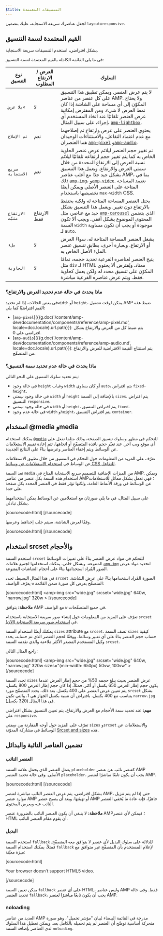 ```yaml
---
$title: التنسيقات المعتمدة
---
```


لجعل عناصرك سريعة الاستجابة،
عليك بتضمين `layout=responsive`.

## القيم المعتمدة لسمة التنسيق

بشكل افتراضي،
استخدم التنسيقات سريعة الاستجابة.

في ما يلي القائمة الكاملة بالقيم المعتمدة لسمة التنسيق:

<table>
  <thead>
    <tr>
      <th class="col-twenty" data-th="Layout type">نوع التنسيق</th>
      <th class="col-twenty" data-th="Width/height required">العرض / الارتفاع المطلوب</th>
      <th data-th="Behavior">السلوك</th>
    </tr>
  </thead>
  <tbody>
    <tr>
      <td class="col-twenty" data-th="Layout type"><code>بلا عرض<</code></td>
      <td class="col-twenty" data-th="Description">لا</td>
      <td data-th="Behavior">لا يتم عرض العنصر. ويمكن تطبيق هذا التنسيق على كل عنصر من عناصر AMP. ولا يحتاج المكوّن إلى أي مساحة على الشاشة إذا كان نمط العرض لا شيء. ومن المفترض إمكانية عرض العنصر تلقائيًا عند اتخاذ المستخدم أي إجراء، على سبيل المثال، <a href="{{g.doc('/content/amp-dev/documentation/components/reference/amp-lightbox.md', locale=doc.locale).url.path}}"><code>amp-lightbox</code></a>.</td>
    </tr>
    <tr>
      <td class="col-twenty" data-th="Layout type"><code>تم الإصلاح</code></td>
      <td class="col-twenty" data-th="Description">نعم</td>
      <td data-th="Behavior">يحتوي العنصر على عرض وارتفاع تم إصلاحهما مع عدم اعتماد التفاعل. والاستثناءات الوحيدان هما العنصران <a href="{{g.doc('/content/amp-dev/documentation/components/reference/amp-pixel.md', locale=doc.locale).url.path}}"><code>amp-pixel</code></a> و<a href="{{g.doc('/content/amp-dev/documentation/components/reference/amp-audio.md', locale=doc.locale).url.path}}"><code>amp-audio</code></a>.</td>
    </tr>
    <tr>
      <td class="col-twenty" data-th="Layout type"><code>سريع الاستجابة</code></td>
      <td class="col-twenty" data-th="Description">نعم</td>
      <td data-th="Behavior">تم تغيير حجم العنصر ليلائم عرض عنصر الحاوية الخاص به كما يتم تغيير حجم ارتفاعه تلقائيًا ليلائم نسبة العرض إلى الارتفاع المحددة من خلال سمتي العرض والارتفاع. ويعمل هذا التنسيق بشكل جيد جدًا مع أغلب عناصر AMP، بما في ذلك <a href="{{g.doc('/content/amp-dev/documentation/components/reference/amp-img.md', locale=doc.locale).url.path}}"><code>amp-img</code></a>، و<a href="{{g.doc('/content/amp-dev/documentation/components/reference/amp-video.md', locale=doc.locale).url.path}}"><code>amp-video</code></a>. تعتمد المساحة المتاحة على العنصر الأصلي ويمكن أيضًا تخصيصها باستخدام <code>max-width</code> CSS.</td>
    </tr>
    <tr>
      <td class="col-twenty" data-th="Layout type"><code>الارتفاع مثبّت</code></td>
      <td class="col-twenty" data-th="Description">الارتفاع فقط</td>
      <td data-th="Behavior">يحتل العنصر المساحة المتاحة له ولكنه يحتفظ بالارتفاع دون تغيير. ويعمل هذا التنسيق بشكل جيد مع عناصر، مثل <a href="{{g.doc('/content/amp-dev/documentation/components/reference/amp-carousel.md', locale=doc.locale).url.path}}"><code>amp-carousel</code></a> الذي يتضمن المحتوى الموضوع بشكل أفقي. ويجب ألا تكون السمة <code>width</code> موجودة أو يجب أن تكون مساوية لـ <code>auto</code>.</td>
    </tr>
    <tr>
      <td class="col-twenty" data-th="Layout type"><code>ملء</code></td>
      <td class="col-twenty" data-th="Description">لا</td>
      <td data-th="Behavior">يشغل العنصر المساحة المتاحة له، سواءً العرض أو الارتفاع. وبعبارة أخرى، يطابق تنسيق عنصر الملء الأصل الخاص به.</td>
    </tr>
    <tr>
      <td class="col-twenty" data-th="Layout type"><code>الحاوية</code></td>
      <td class="col-twenty" data-th="Description">لا</td>
      <td data-th="Behavior">يتيح العنصر لعناصره الفرعية تحديد حجمه، تمامًا مثل <code>div</code> لـ HTML معتاد. ويُفترض ألا يحتوي المكوّن على تنسيق محدد له ولكن يعمل كحاوية فقط. ويتم عرض عناصره الفرعية مباشرة.</td>
    </tr>
  </tbody>
</table>

### ماذا يحدث في حالة عدم تحديد العرض والارتفاع؟

في بعض الحالات، إذا لم تحديد`width` أو `height`،
يمكن لوقت تشغيل AMP ضبط هذه القيم افتراضيًا كما يلي:

* [`amp-pixel`]({{g.doc('/content/amp-dev/documentation/components/reference/amp-pixel.md', locale=doc.locale).url.path}}): يتم ضبط كل من العرض والارتفاع بشكل افتراضي على 0.
* [`amp-audio`]({{g.doc('/content/amp-dev/documentation/components/reference/amp-audio.md', locale=doc.locale).url.path}}): يتم استنتاج القيمة الافتراضية للعرض والارتفاع من المتصفّح.

### ماذا يحدث في حالة عدم تحديد سمة التنسيق؟

يتم تحديد سلوك التنسيق على النحو التالي:

* في حالة وجود `height` وغياب `width` أو كان يساوي `auto`، يتم افتراض `fixed-height`.
* في حالة وجود سِمتي `width` أو `height` بالإضافة إلى السمة `sizes`، يتم افتراض التنسيق `responsive`.
* في حالة وجود سِمتي `width` أو `height`، يتم افتراض التنسيق `fixed`.
* في حالة عدم وجود `width` و`height`، يتم افتراض التنسيق `container`.

## استخدام @media وmedia

يمكنك استخدام [`@media`](https://developer.mozilla.org/en-US/docs/Web/CSS/@media)
للتحكم في مظهر وسلوك تنسيق الصفحة، وذلك مثلما تفعل على أي موقع ويب آخر.
عند تغيّر حجم نافذة المتصفّح أو اتجاهها،
تتم إعادة تقييم الاستعلامات عن الوسائط ويتم إخفاء العناصر وعرضها
بناءً على النتائج الجديدة.

تعرّف على المزيد من المعلومات حول التحكم في التنسيق من خلال تطبيق الاستعلامات عن الوساط في
[استخدام الاستعلامات عن وسائط CSS للتفاعل](https://developers.google.com/web/fundamentals/design-and-ui/responsive/fundamentals/use-media-queries?hl=en).

تعد السمة `media` من الميزات الإضافية للتصميم سريع الاستجابة المتاح في AMP.
ويمكن استخدام هذه السمة بكل عنصر من عناصر AMP؛
فهي تعمل بشكل مماثل للاستعلامات عن الوسائط في ورقة الأنماط العامة،
ولكنها تؤثر فقط في العنصر المحدد بكل صفحة على حدة.

على سبيل المثال، في ما يلي صورتان مع استعلامين عن الوسائط يمكن استخدامهما بشكل تبادلي.

[sourcecode:html]
<amp-img
    media="(min-width: 650px)"
    src="wide.jpg"
    width=466
    height=355
    layout="responsive" >
</amp-img>
[/sourcecode]

وفقًا لعرض الشاشة، سيتم جلب إحداهما وعرضها.

[sourcecode:html]
<amp-img
    media="(max-width: 649px)"
    src="narrow.jpg"
    width=527
    height=193
    layout="responsive" >
</amp-img>
[/sourcecode]

## استخدام srcset والأحجام

استخدم السمة `srcset` للتحكم في مواد عرض العنصر
بناءً على تعبيرات الوسائط المتنوعة.
وبشكل خاص، يمكنك استخدامها لجميع علامات <a href="{{g.doc('/content/amp-dev/documentation/components/reference/amp-img.md', locale=doc.locale).url.path}}"><code>amp-img</code></a>
لتحديد مواد عرض الصور المُراد استخدامها بناءً على أحجام الشاشات المتنوعة.

في هذا المثال البسيط،
تحدد `srcset` الصورة المُراد استخدامها بناءً على عرض الشاشة.
يعرّف الواصف `w` المتصفّح بعرض كل صورة ضمن القائمة:

[sourcecode:html]
<amp-img
    src="wide.jpg"
    srcset="wide.jpg" 640w,
           "narrow.jpg" 320w >
</amp-img>
[/sourcecode]

**ملاحظة:** يتوافق AMP مع الواصف `w` في جميع المتصفّحات.

تعرّف على المزيد من المعلومات حول إنشاء صور سريعة الاستجابة باستخدام `srcset`
في [استخدام صور سريعة الاستجابة (الآن)](http://alistapart.com/article/using-responsive-images-now).

يمكنك أيضًا استخدام السمة `sizes` attribute مع `srcset`.
تصف السمة `sizes` كيفية حساب حجم العنصر
بناءً على أي تعبير وسائط.
ووفقًا لحجم العنصر الذي تم حسابه،
يحدد وكيل المستخدم المصدر الأكثر ملاءمة والذي تقدمه السمة `srcset`.

راجع المثال التالي:

[sourcecode:html]
<amp-img
    src="wide.jpg"
    srcset="wide.jpg" 640w,
           "narrow.jpg" 320w
    sizes="(min-width: 650px) 50vw, 100vw" >
</amp-img>
[/sourcecode]

تحدد السمة `sizes` عرض العنصر بحيث يبلغ حجمه 50% من حجم إطار العرض
عندما يكون حجم إطار العرض 650 بكسل أو أكثر.
فمثلاً، إذا كان حجم إطار العرض 800 بكسل،
يتم تعيين عرض العنصر على 400 بكسل.
بعد ذلك، يحدد المتصفّح مورد `srcset` بشكل يتناسب مع 400 بكسل،
بافتراض أن نسبة بكسل الجهاز هي 1،
والتي تكون `narrow.jpg` في هذا المثال (320 بكسل).

**مهم:** عند تحديد سمة الأحجام مع العرض والارتفاع،
يتم تعيين التنسيق بشكل افتراضي على `responsive`.

تعرّف على المزيد حول أوجه المقارنة بين سِمتي `sizes` و`srcset`
والاستعلامات عن الوسائط في مشاركة المدوّنة
[Srcset and sizes](https://ericportis.com/posts/2014/srcset-sizes/) هذه.

## تضمين العناصر النائبة والبدائل

### العنصر النائب

يعمل العنصر الذي يحمل علامة السمة `placeholder` كعنصر
نائب عن عنصر AMP الأصلي.
وفي حالة تحديد العنصر `placeholder`، يجب أن يكون تابعًا مباشرًا لعنصر AMP.

[sourcecode:html]
<amp-anim src="animated.gif" width=466 height=355 layout="responsive" >
    <amp-img placeholder src="preview.png" layout="fill"></amp-img>
</amp-anim>
[/sourcecode]

بشكل افتراضي، يتم عرض العنصر النائب مباشرة لعنصر AMP،
حتى إذا لم يتم تنزيل موارد عنصر AMP أو تهيئتها.
وبعد أن يصبح عنصر AMP جاهزًا، فإنه عادة ما يُخفي العنصر النائب عنه ويعرض المحتوى.

**ملاحظة:** لا ينبغي أن يكون العنصر النائب بالضرورة عنصر AMP؛
فيمكن لأي عنصر HTML أن يقوم مقام العنصر النائب.

### البديل

استخدم السمة `fallback` للدلالة على سلوك البديل
لأي عنصر لا يتوافق معه المتصفّح.
فمثلاً، يمكنك استخدام السمة `fallback` لإعلام المستخدم
بأن المتصفّح غير متوافق مع ميزة معيّنة:

[sourcecode:html]
<amp-video width=400 height=300 src="https://yourhost.com/videos/myvideo.mp4"
    poster="myvideo-poster.jpg" >
  <div fallback>
        <p>Your browser doesn’t support HTML5 video.</p>
  </div>
</amp-video>
[/sourcecode]

يمكن تعيين السمة `fallback` على أي عنصر HTML، وليس عناصر AMP فقط.
وفي حالة تحديد العنصر `fallback`، يجب أن يكون تابعًا مباشرًا لعنصر AMP.

### noloading

العديد من عناصر AMP مدرجة في القائمة البيضاء لبيان "مؤشر تحميل"،
وهو صورة متحركة أساسية توضّح أن العنصر لم يتم تحميله بالكامل بعد.
ويمكن تعطيل هذا السلوك لدى العناصر بإضافة السمة `noloading`.
